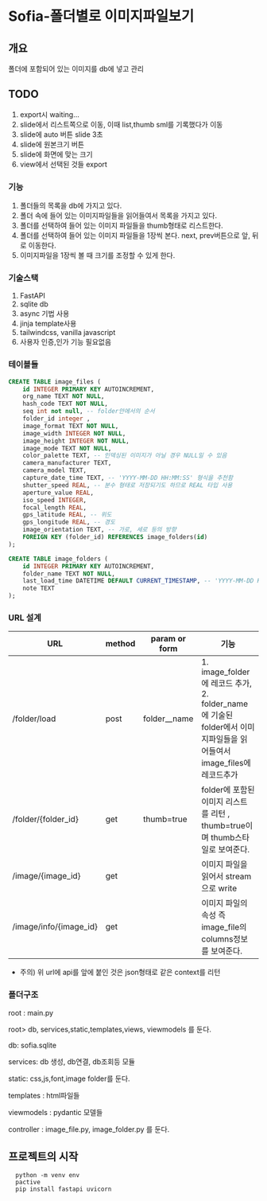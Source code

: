 # Sofia-폴더별로 이미지파일보기

## 개요

폴더에 포함되어 있는 이미지를 db에 넣고 관리

## TODO

1. export시 waiting...
2. slide에서 리스트쪽으로 이동, 이때 list,thumb sml를 기록했다가 이동
3. slide에 auto    버튼 slide 3초
4. slide에 원본크기 버튼
5. slide에 화면에 맞는 크기
6. view에서 선택된 것들 export

### 기능

1. 폴더들의 목록을 db에 가지고 있다.
2. 폴더 속에 들어 있는 이미지파일들을 읽어들여서 목록을 가지고 있다.
3. 폴더를 선택하여 들어 있는 이미지 파일들을 thumb형태로 리스트한다.
4. 폴더를 선택하여 들어 있는 이미지 파일들을 1장씩 본다. next, prev버튼으로 앞, 뒤로 이동한다.
5. 이미지파일을 1장씩 볼 때 크기를 조정할 수 있게 한다.

### 기술스택

1. FastAPI
2. sqlite db
3. async 기법 사용
4. jinja template사용
5. tailwindcss, vanilla javascript
6. 사용자 인증,인가 기능 필요없음

### 테이블들

```sql
CREATE TABLE image_files (
    id INTEGER PRIMARY KEY AUTOINCREMENT,
    org_name TEXT NOT NULL,
    hash_code TEXT NOT NULL,
    seq int not null, -- folder안에서의 순서
    folder_id integer , 
    image_format TEXT NOT NULL,
    image_width INTEGER NOT NULL,
    image_height INTEGER NOT NULL,
    image_mode TEXT NOT NULL,
    color_palette TEXT, -- 인덱싱된 이미지가 아닐 경우 NULL일 수 있음
    camera_manufacturer TEXT,
    camera_model TEXT,
    capture_date_time TEXT, -- 'YYYY-MM-DD HH:MM:SS' 형식을 추천함
    shutter_speed REAL, -- 분수 형태로 저장되기도 하므로 REAL 타입 사용
    aperture_value REAL,
    iso_speed INTEGER,
    focal_length REAL,
    gps_latitude REAL, -- 위도
    gps_longitude REAL, -- 경도
    image_orientation TEXT, -- 가로, 세로 등의 방향
    FOREIGN KEY (folder_id) REFERENCES image_folders(id)
);

CREATE TABLE image_folders (
    id INTEGER PRIMARY KEY AUTOINCREMENT,
    folder_name TEXT NOT NULL,
    last_load_time DATETIME DEFAULT CURRENT_TIMESTAMP, -- 'YYYY-MM-DD HH:MM:SS' 형식을 추천함
    note TEXT
);
```

### URL 설계

| URL | method | param or form | 기능 |
| --- | --- | --- | --- |
| /folder/load | post | folder__name | 1. image_folder에 레코드 추가, 2. folder_name에 기술된 folder에서 이미지파일들을 읽어들여서 image_files에 레코드추가 |
| /folder/{folder_id} | get | thumb=true | folder에 포함된 이미지 리스트를 리턴 , thumb=true이며 thumb스타일로 보여준다. |
| /image/{image_id} | get |  | 이미지 파일을 읽어서 stream으로 write |
| /image/info/{image_id} | get |  | 이미지 파일의 속성 즉 image_file의 columns정보를 보여준다. |

- 주의) 위 url에  api를 앞에 붙인 것은 json형태로 같은 context를 리턴

### 폴더구조

root : main.py

root> db, services,static,templates,views, viewmodels 를 둔다.

db: sofia.sqlite

services: db 생성, db연결, db조회등 모듈

static: css,js,font,image folder를 둔다.

templates : html파일들

viewmodels :  pydantic 모델들

controller : image_file.py, image_folder.py 를 둔다.

## 프로젝트의 시작

```
  python -m venv env
  pactive
  pip install fastapi uvicorn
```
